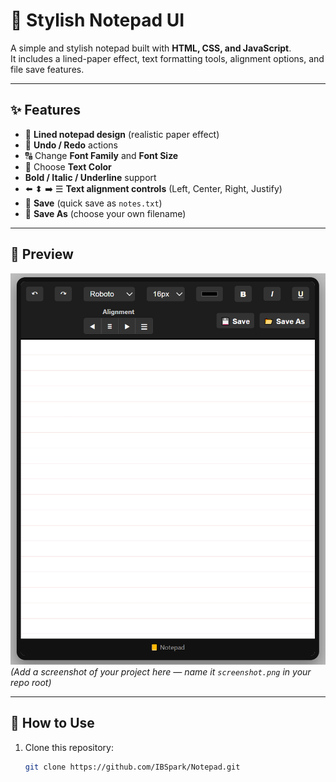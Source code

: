 # 📒 Stylish Notepad UI

A simple and stylish notepad built with **HTML, CSS, and JavaScript**.  
It includes a lined-paper effect, text formatting tools, alignment options, and file save features.

---

## ✨ Features
- 📝 **Lined notepad design** (realistic paper effect)
- 🔄 **Undo / Redo** actions
- 🔠 Change **Font Family** and **Font Size**
- 🎨 Choose **Text Color**
- **Bold / Italic / Underline** support
- ⬅️ ⬍ ➡️ ☰ **Text alignment controls** (Left, Center, Right, Justify)
- 💾 **Save** (quick save as `notes.txt`)
- 📂 **Save As** (choose your own filename)

---

## 📸 Preview
![Preview](nodepad.png)  
*(Add a screenshot of your project here — name it `screenshot.png` in your repo root)*

---

## 🚀 How to Use
1. Clone this repository:
   ```bash
   git clone https://github.com/IBSpark/Notepad.git
